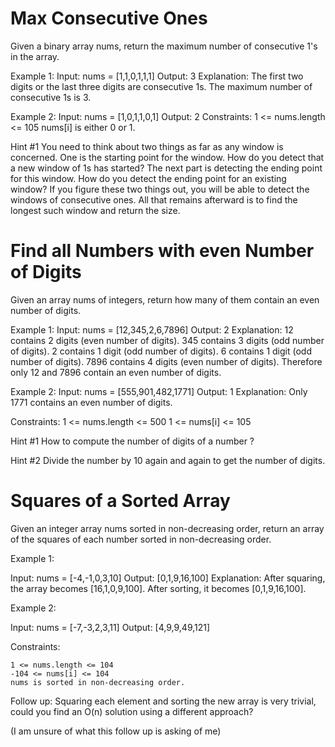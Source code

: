 # Max Consecutive Ones

Given a binary array nums, return the maximum number of consecutive 1's in the array.

Example 1:
  Input: nums = [1,1,0,1,1,1]
  Output: 3
  Explanation: The first two digits or the last three digits are consecutive 1s. The maximum number of consecutive 1s is 3.

Example 2:
  Input: nums = [1,0,1,1,0,1]
  Output: 2
Constraints:
  1 <= nums.length <= 105
  nums[i] is either 0 or 1.

Hint #1
  You need to think about two things as far as any window is concerned. One is the starting point for the window. How do you detect that a new window of 1s has started? The next part is detecting the ending point for this window. How do you detect the ending point for an existing window? If you figure these two things out, you will be able to detect the windows of consecutive ones. All that remains afterward is to find the longest such window and return the size.

# Find all Numbers with even Number of Digits

Given an array nums of integers, return how many of them contain an even number of digits.

Example 1:
    Input: nums = [12,345,2,6,7896]
    Output: 2
    Explanation: 
        12 contains 2 digits (even number of digits). 
        345 contains 3 digits (odd number of digits). 
        2 contains 1 digit (odd number of digits). 
        6 contains 1 digit (odd number of digits). 
        7896 contains 4 digits (even number of digits). 
        Therefore only 12 and 7896 contain an even number of digits.

Example 2:
    Input: nums = [555,901,482,1771]
    Output: 1 
    Explanation: 
        Only 1771 contains an even number of digits.

Constraints:
    1 <= nums.length <= 500
    1 <= nums[i] <= 105

Hint #1
How to compute the number of digits of a number ?

Hint #2
Divide the number by 10 again and again to get the number of digits.

# Squares of a Sorted Array

Given an integer array nums sorted in non-decreasing order, return an array of the squares of each number sorted in non-decreasing order.

 

Example 1:

Input: nums = [-4,-1,0,3,10]
Output: [0,1,9,16,100]
Explanation: After squaring, the array becomes [16,1,0,9,100].
After sorting, it becomes [0,1,9,16,100].

Example 2:

Input: nums = [-7,-3,2,3,11]
Output: [4,9,9,49,121]

 

Constraints:

    1 <= nums.length <= 104
    -104 <= nums[i] <= 104
    nums is sorted in non-decreasing order.

 
Follow up: Squaring each element and sorting the new array is very trivial, could you find an O(n) solution using a different approach?

(I am unsure of what this follow up is asking of me)